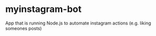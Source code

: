 # myinstagram-bot
App that is running Node.js to automate instagram actions (e.g. liking someones posts)
